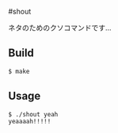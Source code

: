 #shout

ネタのためのクソコマンドです...

## Build

```sh
$ make
```

## Usage

```sh
$ ./shout yeah
yeaaaah!!!!!
```